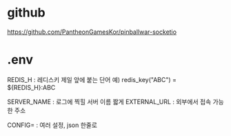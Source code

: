 # github

https://github.com/PantheonGamesKor/pinballwar-socketio

# .env

REDIS_H : 레디스키 제일 앞에 붙는 단어
예) redis_key("ABC") = ${REDIS_H}:ABC

SERVER_NAME : 로그에 찍힐 서버 이름 짧게
EXTERNAL_URL : 외부에서 접속 가능한 주소

CONFIG= : 여러 설정, json 한줄로
